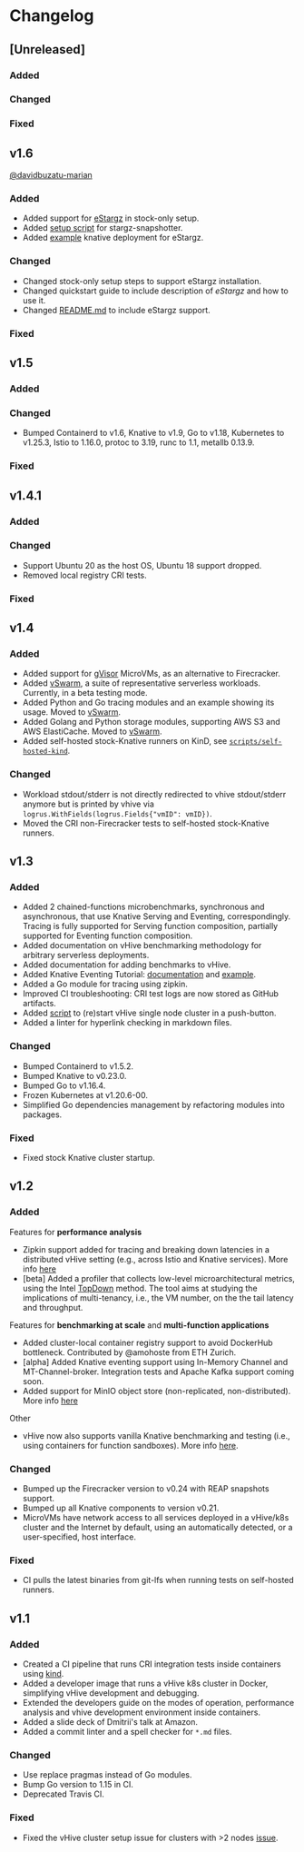 # Changelog

## [Unreleased]

### Added

### Changed

### Fixed

## v1.6
[@davidbuzatu-marian](https://github.com/DavidBuzatu-Marian)
### Added
- Added support for [eStargz](https://github.com/containerd/stargz-snapshotter) in stock-only setup.
- Added [setup script](./scripts/stargz/setup_stargz.sh) for stargz-snapshotter.
- Added [example](./configs/knative_workloads/stargz-node.yaml) knative deployment for eStargz.
### Changed
- Changed stock-only setup steps to support eStargz installation.
- Changed quickstart guide to include description of *eStargz* and how to use it.
- Changed [README.md](./README.md) to include eStargz support.
### Fixed


## v1.5

### Added

### Changed
- Bumped Containerd to v1.6, Knative to v1.9, Go to v1.18, Kubernetes to v1.25.3, Istio to 1.16.0, protoc to 3.19, runc to 1.1, metallb 0.13.9.

### Fixed


## v1.4.1

### Added

### Changed
- Support Ubuntu 20 as the host OS, Ubuntu 18 support dropped.
- Removed local registry CRI tests.

### Fixed


## v1.4

### Added

- Added support for [gVisor](https://gvisor.dev) MicroVMs, as an alternative to Firecracker.
- Added [vSwarm](https://github.com/vhive-serverless/vSwarm), a suite of representative serverless workloads.
Currently, in a beta testing mode.
- Added Python and Go tracing modules and an example showing its usage.
Moved to [vSwarm](https://github.com/vhive-serverless/vSwarm/tree/main/utils/tracing).
- Added Golang and Python storage modules, supporting AWS S3 and AWS ElastiCache.
Moved to [vSwarm](https://github.com/vhive-serverless/vSwarm/tree/main/utils/storage).
- Added self-hosted stock-Knative runners on KinD,
see [`scripts/self-hosted-kind`](./scripts/self-hosted-kind/).

### Changed

- Workload stdout/stderr is not directly redirected to vhive stdout/stderr anymore
but is printed by vhive via `logrus.WithFields(logrus.Fields{"vmID": vmID})`.
- Moved the CRI non-Firecracker tests to self-hosted stock-Knative runners.


## v1.3

### Added

- Added 2 chained-functions microbenchmarks, synchronous and asynchronous, that use Knative Serving and Eventing, correspondingly.
Tracing is fully supported for Serving function composition, partially supported for Eventing function composition.
- Added documentation on vHive benchmarking methodology
for arbitrary serverless deployments.
- Added documentation for adding benchmarks to vHive.
- Added Knative Eventing Tutorial: [documentation](./docs/knative/eventing.md) and [example](./examples/knative-eventing-tutorial).
- Added a Go module for tracing using zipkin.
- Improved CI troubleshooting: CRI test logs are now stored as GitHub artifacts.
- Added [script](./scripts/cloudlab/start_onenode_vhive_cluster.sh) to (re)start vHive single node cluster in a push-button.
- Added a linter for hyperlink checking in markdown files.

### Changed

- Bumped Containerd to v1.5.2.
- Bumped Knative to v0.23.0.
- Bumped Go to v1.16.4.
- Frozen Kubernetes at v1.20.6-00.
- Simplified Go dependencies management by refactoring modules into packages.

### Fixed

- Fixed stock Knative cluster startup.


## v1.2

### Added

Features for **performance analysis**
- Zipkin support added for tracing and breaking down latencies in a distributed vHive setting (e.g., across Istio and Knative services).
More info [here](./docs/developers_guide.md#Knative-request-tracing)
- [beta] Added a profiler that collects low-level microarchitectural metrics,
using the Intel [TopDown](https://ieeexplore.ieee.org/document/6844459) method.
The tool aims at studying the implications of multi-tenancy, i.e., the VM number,  on the the tail latency and throughput.

Features for **benchmarking at scale** and **multi-function applications**
- Added cluster-local container registry support to avoid DockerHub bottleneck. Contributed by @amohoste from ETH Zurich.
- [alpha] Added Knative eventing support using In-Memory Channel and MT-Channel-broker.
Integration tests and Apache Kafka support coming soon.
- Added support for MinIO object store (non-replicated, non-distributed).
More info [here](./docs/developers_guide.md#MinIO-S3-service)

Other
- vHive now also supports vanilla Knative benchmarking and testing (i.e., using containers for function sandboxes).
More info [here](./docs/developers_guide.md#Testing-stock-Knative-images).

### Changed
- Bumped up the Firecracker version to v0.24 with REAP snapshots support.
- Bumped up all Knative components to version v0.21.
- MicroVMs have network access to all services deployed in a vHive/k8s cluster and the Internet by default,
using an automatically detected, or a user-specified, host interface.

### Fixed
- CI pulls the latest binaries from git-lfs when running tests on self-hosted runners.

## v1.1

### Added

- Created a CI pipeline that runs CRI integration tests inside containers using [kind](https://kind.sigs.k8s.io/).
- Added a developer image that runs a vHive k8s cluster in Docker, simplifying vHive development and debugging.
- Extended the developers guide on the modes of operation, performance analysis and vhive development environment inside containers.
- Added a slide deck of Dmitrii's talk at Amazon.
- Added a commit linter and a spell checker for `*.md` files.

### Changed

- Use replace pragmas instead of Go modules.
- Bump Go version to 1.15 in CI.
- Deprecated Travis CI.

### Fixed

- Fixed the vHive cluster setup issue for clusters with >2 nodes [issue](https://github.com/vhive-serverless/vhive/issues/94).
